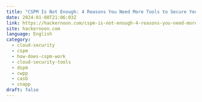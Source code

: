 ```yaml
---
title: "CSPM Is Not Enough: 4 Reasons You Need More Tools to Secure Your Cloud"
date: 2024-01-08T21:06:03Z
link: https://hackernoon.com/cspm-is-not-enough-4-reasons-you-need-more-tools-to-secure-your-cloud?source=rss&utm_medium=RSS&utm_source=news.12bit.vn
site: hackernoon.com
language: English
category:
  - cloud-security
  - cspm
  - how-does-cspm-work
  - cloud-security-tools
  - dspm
  - cwpp
  - casb
  - cnapp
draft: false
---
```

